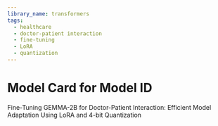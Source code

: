 ```yaml
---
library_name: transformers
tags:
  - healthcare
  - doctor-patient interaction
  - fine-tuning
  - LoRA
  - quantization
---
```



# Model Card for Model ID

Fine-Tuning GEMMA-2B for Doctor-Patient Interaction: Efficient Model Adaptation Using LoRA and 4-bit Quantization
